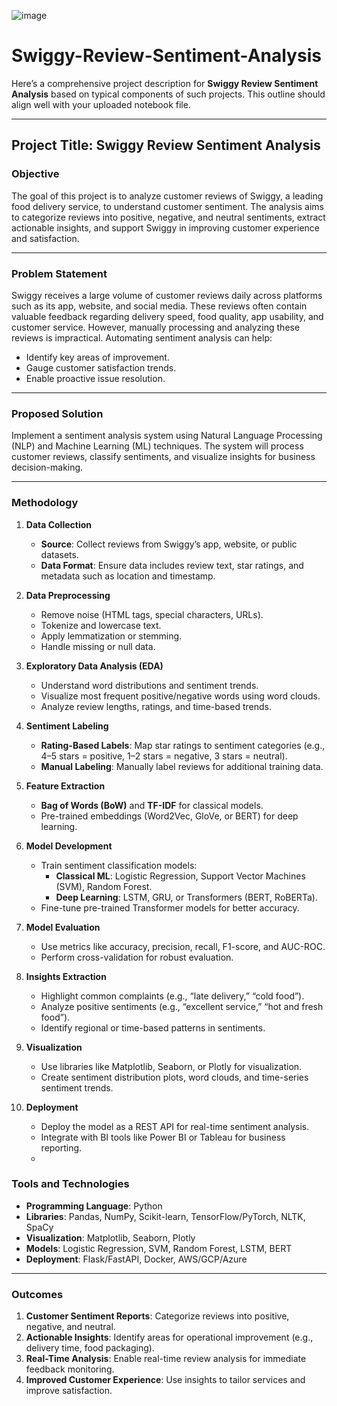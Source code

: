 
![image](https://github.com/user-attachments/assets/94beb4e4-8c6f-4ae7-94aa-8f1817f7cc51)



# Swiggy-Review-Sentiment-Analysis
Here’s a comprehensive project description for **Swiggy Review Sentiment Analysis** based on typical components of such projects. This outline should align well with your uploaded notebook file.

---

## **Project Title**: Swiggy Review Sentiment Analysis

### **Objective**
The goal of this project is to analyze customer reviews of Swiggy, a leading food delivery service, to understand customer sentiment. The analysis aims to categorize reviews into positive, negative, and neutral sentiments, extract actionable insights, and support Swiggy in improving customer experience and satisfaction.

---

### **Problem Statement**
Swiggy receives a large volume of customer reviews daily across platforms such as its app, website, and social media. These reviews often contain valuable feedback regarding delivery speed, food quality, app usability, and customer service. However, manually processing and analyzing these reviews is impractical. Automating sentiment analysis can help:
- Identify key areas of improvement.
- Gauge customer satisfaction trends.
- Enable proactive issue resolution.

---

### **Proposed Solution**
Implement a sentiment analysis system using Natural Language Processing (NLP) and Machine Learning (ML) techniques. The system will process customer reviews, classify sentiments, and visualize insights for business decision-making.

---

### **Methodology**
1. **Data Collection**  
   - **Source**: Collect reviews from Swiggy’s app, website, or public datasets.
   - **Data Format**: Ensure data includes review text, star ratings, and metadata such as location and timestamp.

2. **Data Preprocessing**  
   - Remove noise (HTML tags, special characters, URLs).  
   - Tokenize and lowercase text.  
   - Apply lemmatization or stemming.  
   - Handle missing or null data.  

3. **Exploratory Data Analysis (EDA)**  
   - Understand word distributions and sentiment trends.
   - Visualize most frequent positive/negative words using word clouds.
   - Analyze review lengths, ratings, and time-based trends.

4. **Sentiment Labeling**  
   - **Rating-Based Labels**: Map star ratings to sentiment categories (e.g., 4–5 stars = positive, 1–2 stars = negative, 3 stars = neutral).  
   - **Manual Labeling**: Manually label reviews for additional training data.

5. **Feature Extraction**  
   - **Bag of Words (BoW)** and **TF-IDF** for classical models.  
   - Pre-trained embeddings (Word2Vec, GloVe, or BERT) for deep learning.  

6. **Model Development**  
   - Train sentiment classification models:
     - **Classical ML**: Logistic Regression, Support Vector Machines (SVM), Random Forest.  
     - **Deep Learning**: LSTM, GRU, or Transformers (BERT, RoBERTa).  
   - Fine-tune pre-trained Transformer models for better accuracy.  

7. **Model Evaluation**  
   - Use metrics like accuracy, precision, recall, F1-score, and AUC-ROC.  
   - Perform cross-validation for robust evaluation.  

8. **Insights Extraction**  
   - Highlight common complaints (e.g., “late delivery,” “cold food”).  
   - Analyze positive sentiments (e.g., “excellent service,” “hot and fresh food”).  
   - Identify regional or time-based patterns in sentiments.

9. **Visualization**  
   - Use libraries like Matplotlib, Seaborn, or Plotly for visualization.  
   - Create sentiment distribution plots, word clouds, and time-series sentiment trends.

10. **Deployment**  
    - Deploy the model as a REST API for real-time sentiment analysis.  
    - Integrate with BI tools like Power BI or Tableau for business reporting.
    - 

### **Tools and Technologies**
- **Programming Language**: Python  
- **Libraries**: Pandas, NumPy, Scikit-learn, TensorFlow/PyTorch, NLTK, SpaCy  
- **Visualization**: Matplotlib, Seaborn, Plotly  
- **Models**: Logistic Regression, SVM, Random Forest, LSTM, BERT  
- **Deployment**: Flask/FastAPI, Docker, AWS/GCP/Azure  

---

### **Outcomes**
1. **Customer Sentiment Reports**: Categorize reviews into positive, negative, and neutral.  
2. **Actionable Insights**: Identify areas for operational improvement (e.g., delivery time, food packaging).  
3. **Real-Time Analysis**: Enable real-time review analysis for immediate feedback monitoring.  
4. **Improved Customer Experience**: Use insights to tailor services and improve satisfaction.  
